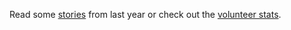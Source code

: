 Read some [stories](stories-2018.md) from last year or check out the [volunteer stats](stats/volunteers-2015-2018.png).

